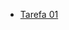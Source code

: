 * [Tarefa 01 ](https://github.com/WesleyVitor/bsi-tasks/blob/master/softwaretesting/20222/tarefas/wesley_vitor/tarefa01.md)

